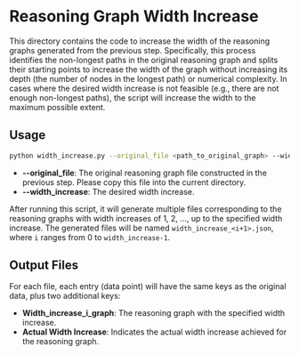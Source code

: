 # Reasoning Graph Width Increase

This directory contains the code to increase the width of the reasoning graphs generated from the previous step. Specifically, this process identifies the non-longest paths in the original reasoning graph and splits their starting points to increase the width of the graph without increasing its depth (the number of nodes in the longest path) or numerical complexity. In cases where the desired width increase is not feasible (e.g., there are not enough non-longest paths), the script will increase the width to the maximum possible extent.

## Usage

```bash
python width_increase.py --original_file <path_to_original_graph> --width_increase <desired_width_increase>
```

- **--original_file**: The original reasoning graph file constructed in the previous step. Please copy this file into the current directory.
- **--width_increase**: The desired width increase.

After running this script, it will generate multiple files corresponding to the reasoning graphs with width increases of 1, 2, ..., up to the specified width increase. The generated files will be named `width_increase_<i+1>.json`, where `i` ranges from 0 to `width_increase-1`.

## Output Files

For each file, each entry (data point) will have the same keys as the original data, plus two additional keys:

- **Width_increase_i_graph**: The reasoning graph with the specified width increase.
- **Actual Width Increase**: Indicates the actual width increase achieved for the reasoning graph.
